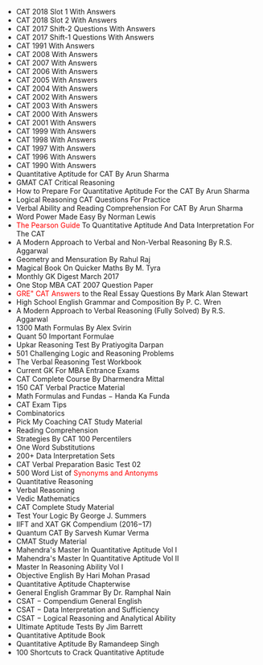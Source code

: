 <ul>
                            <li><a target="_blank" href="img/CAT1.pdf" style ="text-decoration:none;">CAT 2018 Slot 1 With Answers </a></li>
                            <li><a target="_blank" href="img/CAT2.pdf" style ="text-decoration:none;">CAT 2018 Slot 2 With Answers</a></li>
                            <li><a target="_blank" href="img/CAT3.pdf" style ="text-decoration:none;">CAT 2017 Shift-2 Questions With Answers</a></li>
                            <li><a target="_blank" href="img/CAT4.pdf" style ="text-decoration:none;">CAT 2017 Shift-1 Questions With Answers </a></li>
                            <li><a target="_blank" href="img/CAT5.pdf" style ="text-decoration:none;">CAT 1991 With Answers</a></li>
                            <li><a target="_blank" href="img/CAT6.pdf" style ="text-decoration:none;">CAT 2008 With Answers</a></li>
                            <li><a target="_blank" href="img/CAT7.pdf" style ="text-decoration:none;">CAT 2007 With Answers </a></li>
                            <li><a target="_blank" href="img/CAT8.pdf" style ="text-decoration:none;">CAT 2006 With Answers</a></li>
                            <li><a target="_blank" href="img/CAT9.pdf" style ="text-decoration:none;">CAT 2005 With Answers </a></li>
                            <li><a target="_blank" href="img/CAT10.pdf" style ="text-decoration:none;">CAT 2004 With Answers </a></li>
                            <li><a target="_blank" href="img/CAT11.pdf" style ="text-decoration:none;">CAT 2002 With Answers </a></li>
                            <li><a target="_blank" href="img/CAT12.pdf" style ="text-decoration:none;">CAT 2003 With Answers</a></li>
                            <li><a target="_blank" href="img/CAT13.pdf" style ="text-decoration:none;">CAT 2000 With Answers</a></li>
                            <li><a target="_blank" href="img/CAT14.pdf" style ="text-decoration:none;">CAT 2001 With Answers</a></li>
                            <li><a target="_blank" href="img/CAT15.pdf" style ="text-decoration:none;">CAT 1999 With Answers </a></li>
                            <li><a target="_blank" href="img/CAT16.pdf" style ="text-decoration:none;">CAT 1998 With Answers </a></li>
                            <li><a target="_blank" href="img/CAT17.pdf" style ="text-decoration:none;">CAT 1997 With Answers </a></li>
                            <li><a target="_blank" href="img/CAT18.pdf" style ="text-decoration:none;">CAT 1996 With Answers </a></li>
                            <li><a target="_blank" href="img/CAT19.pdf" style ="text-decoration:none;">CAT 1990 With Answers </a></li>
                            <li><a target="_blank" href="img/CAT20.pdf" style ="text-decoration:none;">Quantitative Aptitude for CAT By Arun Sharma </a></li>
                             <li><a target="_blank" href="img/CAT21.pdf" style ="text-decoration:none;">GMAT CAT Critical Reasoning </a></li>
                            <li><a target="_blank" href="img/CAT22.pdf" style ="text-decoration:none;">How to Prepare For Quantitative Aptitude For the CAT By Arun Sharma </a></li>
                            <li><a target="_blank" href="img/CAT23.pdf" style ="text-decoration:none;">Logical Reasoning CAT Questions For Practice </a></li>
                            <li><a target="_blank" href="img/CAT24.pdf" style ="text-decoration:none;">Verbal Ability and Reading Comprehension For CAT By Arun Sharma  </a></li>
                            <li><a target="_blank" href="img/CAT25.pdf" style ="text-decoration:none;">Word Power Made Easy By Norman Lewis  </a></li>
                            <li><a target="_blank" href="img/CAT26.pdf" style ="text-decoration:none;"><span style ="color:red">The Pearson Guide</span> To Quantitative Aptitude And Data Interpretation For The CAT </a></li>
                            <li><a target="_blank" href="img/CAT27.pdf" style ="text-decoration:none;">A Modern Approach to Verbal and Non-Verbal Reasoning By R.S. Aggarwal </a></li>
                            <li><a target="_blank" href="img/CAT28.pdf" style ="text-decoration:none;">Geometry and Mensuration By Rahul Raj </a></li>
                            <li><a target="_blank" href="img/CAT29.pdf" style ="text-decoration:none;">Magical Book On Quicker Maths By M. Tyra </a></li>
                            <li><a target="_blank" href="img/CAT30.pdf" style ="text-decoration:none;">Monthly GK Digest March 2017</a></li>
                            <li><a target="_blank" href="img/CAT31.pdf" style ="text-decoration:none;">One Stop MBA CAT 2007 Question Paper </a></li>
                            <li><a target="_blank" href="img/CAT32.pdf" style ="text-decoration:none;"><span style ="color:red">GRE" CAT Answers</span> to the Real Essay Questions By Mark Alan Stewart </a></li>
                            <li><a target="_blank" href="img/CAT33.pdf" style ="text-decoration:none;">High School English Grammar and Composition By P. C. Wren</a></li>
                            <li><a target="_blank" href="img/CAT34.pdf" style ="text-decoration:none;">A Modern Approach to Verbal Reasoning  (Fully Solved) By R.S. Aggarwal</a></li>
                            <li><a target="_blank" href="img/CAT35.pdf" style ="text-decoration:none;">1300 Math Formulas By Alex Svirin </a></li>
                            <li><a target="_blank" href="img/CAT36.pdf" style ="text-decoration:none;">Quant 50 Important Formulae </a></li>
                            <li><a target="_blank" href="img/CAT37.pdf" style ="text-decoration:none;">Upkar Reasoning Test By Pratiyogita Darpan</a></li>
                            <li><a target="_blank" href="img/CAT38.pdf" style ="text-decoration:none;">501 Challenging Logic and Reasoning Problems</a></li>
                            <li><a target="_blank" href="img/CAT39.pdf" style ="text-decoration:none;">The Verbal Reasoning Test Workbook </a></li>
                            <li><a target="_blank" href="img/CAT40.pdf" style ="text-decoration:none;">Current GK For MBA Entrance Exams </a></li>
                            <li><a target="_blank" href="img/CAT41.pdf" style ="text-decoration:none;">CAT Complete Course By Dharmendra Mittal </a></li>
                            <li><a target="_blank" href="img/CAT42.pdf" style ="text-decoration:none;">150 CAT Verbal Practice Material </a></li>
                            <li><a target="_blank" href="img/CAT43.pdf" style ="text-decoration:none;">Math Formulas and Fundas &minus; Handa Ka Funda </a></li>
                            <li><a target="_blank" href="img/CAT44.pdf" style ="text-decoration:none;"> CAT Exam Tips </a></li>
                           <li><a target="_blank" href="img/CAT45.pdf" style ="text-decoration:none;"> Combinatorics </a></li>
                           <li><a target="_blank" href="img/CAT46.pdf" style ="text-decoration:none;"> Pick My Coaching CAT Study Material </a></li>
                            <li><a target="_blank" href="img/CAT47.pdf" style ="text-decoration:none;"> Reading Comprehension </a></li>
                            <li><a target="_blank" href="img/CAT48.pdf" style ="text-decoration:none;"> Strategies By CAT 100 Percentilers </a></li>
                           <li><a target="_blank" href="img/CAT49.pdf" style ="text-decoration:none;"> One Word Substitutions </a></li>
                           <li><a target="_blank" href="img/CAT50.pdf" style ="text-decoration:none;"> 200+ Data Interpretation Sets </a></li>
                            <li><a target="_blank" href="img/CAT51.pdf" style ="text-decoration:none;"> CAT Verbal Preparation Basic Test 02 </a></li>
                           <li><a target="_blank" href="img/CAT52.pdf" style ="text-decoration:none;"> 500 Word List of <span style ="color:red">Synonyms and Antonyms</span> </a></li>
                           <li><a target="_blank" href="img/CAT53.pdf" style ="text-decoration:none;"> Quantitative Reasoning </a></li>
                           <li><a target="_blank" href="img/CAT54.pdf" style ="text-decoration:none;"> Verbal Reasoning </a></li>
                           <li><a target="_blank" href="img/CAT55.rar" style ="text-decoration:none;"> Vedic Mathematics </a></li>
                           <li><a target="_blank" href="img/CAT56.rar" style ="text-decoration:none;"> CAT Complete Study Material </a></li>
                           <li><a target="_blank" href="img/CAT57.pdf" style ="text-decoration:none;">Test Your Logic By George J. Summers </a></li>
                           <li><a target="_blank" href="img/CAT58.pdf" style ="text-decoration:none;">IIFT and XAT GK Compendium (2016&minus;17) </a></li>
                            <li><a target="_blank" href="img/CAT59.rar" style ="text-decoration:none;">Quantum CAT By Sarvesh Kumar Verma </a></li>
                           <li><a target="_blank" href="img/CAT60.pdf" style ="text-decoration:none;">CMAT Study Material </a></li>
                           <li><a target="_blank" href="img/CAT61.pdf" style ="text-decoration:none;">Mahendra's Master In Quantitative Aptitude Vol I </a></li>
                            <li><a target="_blank" href="img/CAT62.pdf" style ="text-decoration:none;">Mahendra's Master In Quantitative Aptitude Vol II </a></li>
                           <li><a target="_blank" href="img/CAT63.pdf" style ="text-decoration:none;">Master In Reasoning Ability Vol I </a></li>
                           <li><a target="_blank" href="img/CAT64.pdf" style ="text-decoration:none;">Objective English By Hari Mohan Prasad </a></li>
                            <li><a target="_blank" href="img/CAT65.pdf" style ="text-decoration:none;">Quantitative Aptitude Chapterwise </a></li> 
						    <li><a target="_blank" href="img/CAT66.pdf" style ="text-decoration:none;">General English Grammar By Dr. Ramphal Nain  </a></li>
                           <li><a target="_blank" href="img/CAT67.pdf" style ="text-decoration:none;">CSAT &minus; Compendium General English </a></li>
                            <li><a target="_blank" href="img/CAT68.pdf" style ="text-decoration:none;">CSAT &minus; Data Interpretation and Sufficiency </a></li>
                           <li><a target="_blank" href="img/CAT69.pdf" style ="text-decoration:none;">CSAT &minus; Logical Reasoning and Analytical Ability </a></li>
                           <li><a target="_blank" href="img/CAT70.pdf" style ="text-decoration:none;">Ultimate Aptitude Tests By Jim Barrett </a></li>
                            <li><a target="_blank" href="img/CAT71.pdf" style ="text-decoration:none;">Quantitative Aptitude Book </a></li>
                           <li><a target="_blank" href="img/CAT72.pdf" style ="text-decoration:none;">Quantitative Aptitude By Ramandeep Singh</a></li>
						   <li><a target="_blank" href="img/CAT73.pdf" style ="text-decoration:none;">100 Shortcuts to Crack Quantitative Aptitude </a></li>
						
						
</ul>
